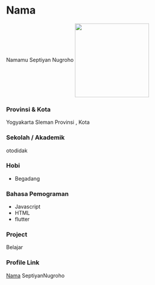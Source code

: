 # Nama
Namamu
Septiyan Nugroho
<img src="https://urlgambafotomu" width="200" height="200" align="center"/>

### Provinsi & Kota
Yogyakarta Sleman
Provinsi , Kota

### Sekolah / Akademik
otodidak

### Hobi

- Begadang


### Bahasa Pemograman 

- Javascript
- HTML
- flutter
### Project
Belajar


### Profile Link

[Nama](https://github.com/usernamekamu)
SeptiyanNugroho
